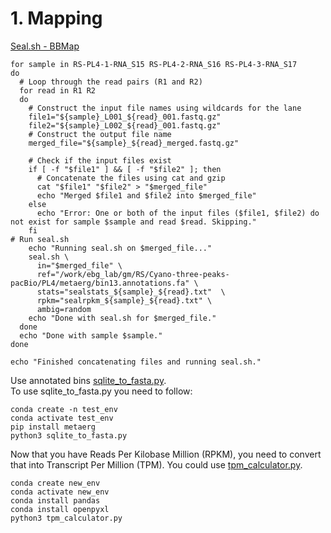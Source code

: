 # 1. Mapping
[Seal.sh - BBMap](https://archive.jgi.doe.gov/data-and-tools/software-tools/bbtools/bb-tools-user-guide/seal-guide/)
```
for sample in RS-PL4-1-RNA_S15 RS-PL4-2-RNA_S16 RS-PL4-3-RNA_S17
do
  # Loop through the read pairs (R1 and R2)
  for read in R1 R2
  do
    # Construct the input file names using wildcards for the lane
    file1="${sample}_L001_${read}_001.fastq.gz"
    file2="${sample}_L002_${read}_001.fastq.gz"
    # Construct the output file name
    merged_file="${sample}_${read}_merged.fastq.gz"

    # Check if the input files exist
    if [ -f "$file1" ] && [ -f "$file2" ]; then
      # Concatenate the files using cat and gzip
      cat "$file1" "$file2" > "$merged_file"
      echo "Merged $file1 and $file2 into $merged_file"
    else
      echo "Error: One or both of the input files ($file1, $file2) do not exist for sample $sample and read $read. Skipping."
    fi
# Run seal.sh
    echo "Running seal.sh on $merged_file..."
    seal.sh \
      in="$merged_file" \
      ref="/work/ebg_lab/gm/RS/Cyano-three-peaks-pacBio/PL4/metaerg/bin13.annotations.fa" \
      stats="sealstats_${sample}_${read}.txt"  \
      rpkm="sealrpkm_${sample}_${read}.txt" \
      ambig=random
    echo "Done with seal.sh for $merged_file."
  done
  echo "Done with sample $sample."
done

echo "Finished concatenating files and running seal.sh."
```
Use annotated bins [sqlite_to_fasta.py](https://github.com/Ruchita-0310/Metatranscriptomics/blob/main/sqlite_to_fasta.py).        
To use sqlite_to_fasta.py you need to follow:
```
conda create -n test_env
conda activate test_env
pip install metaerg
python3 sqlite_to_fasta.py
```
Now that you have Reads Per Kilobase Million (RPKM), you need to convert that into Transcript Per Million (TPM). You could use [tpm_calculator.py](https://github.com/Ruchita-0310/Metatranscriptomics/blob/main/tpm_calculator.py).              
```
conda create new_env
conda activate new_env
conda install pandas
conda install openpyxl
python3 tpm_calculator.py
```
